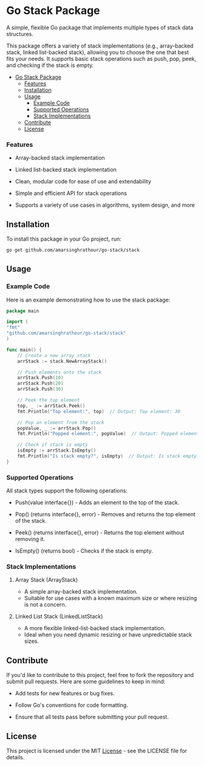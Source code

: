 # Go Stack Package

A simple, flexible Go package that implements multiple types of stack data structures.

This package offers a variety of stack implementations (e.g., array-backed stack, linked list-backed stack), allowing you to choose the one that best fits your needs. It supports basic stack operations such as push, pop, peek, and checking if the stack is empty.
<!-- TOC -->
* [Go Stack Package](#go-stack-package)
    * [Features](#features)
  * [Installation](#installation)
  * [Usage](#usage)
    * [Example Code](#example-code)
    * [Supported Operations](#supported-operations)
    * [Stack Implementations](#stack-implementations)
  * [Contribute](#contribute)
  * [License](#license)
<!-- TOC -->


### Features

- Array-backed stack implementation

- Linked list-backed stack implementation

- Clean, modular code for ease of use and extendability

- Simple and efficient API for stack operations

- Supports a variety of use cases in algorithms, system design, and more

## Installation

To install this package in your Go project, run:

```bash
go get github.com/amarsinghrathour/go-stack/stack
```

## Usage

### Example Code

Here is an example demonstrating how to use the stack package:

```go
package main

import (
"fmt"
"github.com/amarsinghrathour/go-stack/stack"
)

func main() {
	// Create a new array stack
	arrStack := stack.NewArrayStack()

	// Push elements onto the stack
	arrStack.Push(10)
	arrStack.Push(20)
	arrStack.Push(30)

	// Peek the top element
	top, _ := arrStack.Peek()
	fmt.Println("Top element:", top)  // Output: Top element: 30

	// Pop an element from the stack
	popValue, _ := arrStack.Pop()
	fmt.Println("Popped element:", popValue)  // Output: Popped element: 30

	// Check if stack is empty
	isEmpty := arrStack.IsEmpty()
	fmt.Println("Is stack empty?", isEmpty)  // Output: Is stack empty? false
}
```

### Supported Operations

All stack types support the following operations:

- Push(value interface{}) - Adds an element to the top of the stack.

- Pop() (returns interface{}, error) - Removes and returns the top element of the stack.

- Peek() (returns interface{}, error) - Returns the top element without removing it.

- IsEmpty() (returns bool) - Checks if the stack is empty.

### Stack Implementations

1. Array Stack (ArrayStack)
   - A simple array-backed stack implementation.
   - Suitable for use cases with a known maximum size or where resizing is not a concern.

2. Linked List Stack (LinkedListStack)

   - A more flexible linked-list-backed stack implementation.
   - Ideal when you need dynamic resizing or have unpredictable stack sizes.

## Contribute

If you'd like to contribute to this project, feel free to fork the repository and submit pull requests. Here are some guidelines to keep in mind:

- Add tests for new features or bug fixes.

- Follow Go's conventions for code formatting.

- Ensure that all tests pass before submitting your pull request.

## License

This project is licensed under the MIT [License]() - see the LICENSE file for details.